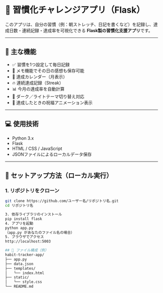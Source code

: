 # 🌱 習慣化チャレンジアプリ（Flask）

このアプリは、自分の習慣（例：朝ストレッチ、日記を書くなど）を記録し、達成日数・連続記録・達成率を可視化できる **Flask製の習慣化支援アプリ**です。

---

## 🔧 主な機能

- ✅ 習慣を1つ設定して毎日記録
- 💬 メモ機能でその日の感想も保存可能
- 📅 達成カレンダー（月表示）
- 🔥 連続達成記録（Streak）
- 📊 今月の達成率を自動計算
- 🌙 ダーク／ライトテーマ切り替え対応
- 🎉 達成したときの祝福アニメーション表示

---

## 💻 使用技術

- Python 3.x
- Flask
- HTML / CSS / JavaScript
- JSONファイルによるローカルデータ保存

---

## 🚀 セットアップ方法（ローカル実行）

### 1. リポジトリをクローン

```bash
git clone https://github.com/ユーザー名/リポジトリ名.git
cd リポジトリ名

3. 依存ライブラリのインストール
pip install flask
4. アプリを起動
python app.py
（app.py があなたのファイル名の場合）
5. ブラウザでアクセス
http://localhost:5003

## 📁 ファイル構成（例）
habit-tracker-app/
├── app.py
├── data.json
├── templates/
│   └── index.html
├── static/
│   └── style.css
└── README.md





